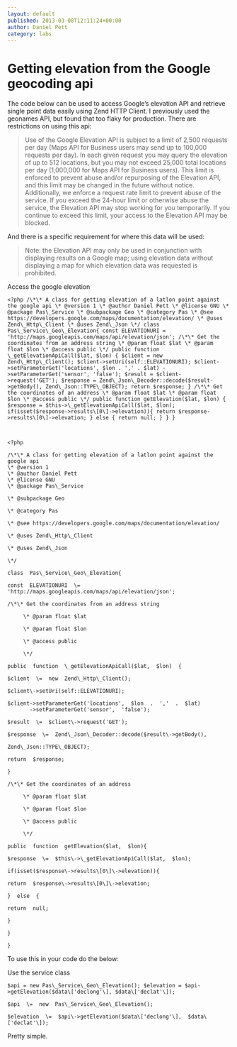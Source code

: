 ```yaml
---
layout: default
published: 2013-03-08T12:11:24+00:00
author: Daniel Pett
category: labs
---
```

Getting elevation from the Google geocoding api
===============================================

The code below can be used to access Google’s elevation API and retrieve single point data easily using Zend HTTP Client. I previously used the geonames API, but found that too flaky for production. There are restrictions on using this api:

> Use of the Google Elevation API is subject to a limit of 2,500 requests per day (Maps API for Business users may send up to 100,000 requests per day). In each given request you may query the elevation of up to 512 locations, but you may not exceed 25,000 total locations per day (1,000,000 for Maps API for Business users). This limit is enforced to prevent abuse and/or repurposing of the Elevation API, and this limit may be changed in the future without notice. Additionally, we enforce a request rate limit to prevent abuse of the service. If you exceed the 24-hour limit or otherwise abuse the service, the Elevation API may stop working for you temporarily. If you continue to exceed this limit, your access to the Elevation API may be blocked.

And there is a specific requirement for where this data will be used:

> Note: the Elevation API may only be used in conjunction with displaying results on a Google map; using elevation data without displaying a map for which elevation data was requested is prohibited.

Access the google elevation

    <?php /\*\* A class for getting elevation of a latlon point against the google api \* @version 1 \* @author Daniel Pett \* @license GNU \* @package Pas\_Service \* @subpackage Geo \* @category Pas \* @see https://developers.google.com/maps/documentation/elevation/ \* @uses Zend\_Http\_Client \* @uses Zend\_Json \*/ class Pas\_Service\_Geo\_Elevation{ const ELEVATIONURI = 'http://maps.googleapis.com/maps/api/elevation/json'; /\*\* Get the coordinates from an address string \* @param float $lat \* @param float $lon \* @access public \*/ public function \_getElevationApiCall($lat, $lon) { $client = new Zend\_Http\_Client(); $client->setUri(self::ELEVATIONURI); $client->setParameterGet('locations', $lon . ',' . $lat) ->setParameterGet('sensor', 'false'); $result = $client->request('GET'); $response = Zend\_Json\_Decoder::decode($result->getBody(), Zend\_Json::TYPE\_OBJECT); return $response; } /\*\* Get the coordinates of an address \* @param float $lat \* @param float $lon \* @access public \*/ public function getElevation($lat, $lon) { $response = $this->\_getElevationApiCall($lat, $lon); if(isset($response->results\[0\]->elevation)){ return $response->results\[0\]->elevation; } else { return null; } } }



    <?php
    
    /\*\* A class for getting elevation of a latlon point against the google api
    \* @version 1
    \* @author Daniel Pett
    \* @license GNU
    \* @package Pas\_Service
    
    \* @subpackage Geo
    
    \* @category Pas
    
    \* @see https://developers.google.com/maps/documentation/elevation/
    
    \* @uses Zend\_Http\_Client
    
    \* @uses Zend\_Json
    
    \*/
    
    class  Pas\_Service\_Geo\_Elevation{
    
    const  ELEVATIONURI  \=  'http://maps.googleapis.com/maps/api/elevation/json';
    
    /\*\* Get the coordinates from an address string
    
         \* @param float $lat
    
         \* @param float $lon
    
         \* @access public
    
         \*/
    
    public  function  \_getElevationApiCall($lat,  $lon)  {
    
    $client  \=  new  Zend\_Http\_Client();
    
    $client\->setUri(self::ELEVATIONURI);
    
    $client->setParameterGet('locations',  $lon  .  ','  .  $lat)
           ->setParameterGet('sensor',  'false');
    
    $result  \=  $client\->request('GET');
    
    $response  \=  Zend\_Json\_Decoder::decode($result\->getBody(),
    
    Zend\_Json::TYPE\_OBJECT);
    
    return  $response;
    
    }
    
    /\*\* Get the coordinates of an address
    
         \* @param float $lat
    
         \* @param float $lon
    
         \* @access public
    
         \*/
    
    public  function  getElevation($lat,  $lon){
    
    $response  \=  $this\->\_getElevationApiCall($lat,  $lon);
    
    if(isset($response\->results\[0\]\->elevation)){
    
    return  $response\->results\[0\]\->elevation;
    
    }  else  {
    
    return  null;
    
    }
    
    }
    
    }

To use this in your code do the below:

Use the service class

    $api = new Pas\_Service\_Geo\_Elevation(); $elevation = $api->getElevation($data\['declong'\], $data\['declat'\]);
    
    $api  \=  new  Pas\_Service\_Geo\_Elevation();
    
    $elevation  \=  $api\->getElevation($data\['declong'\],  $data\['declat'\]);

Pretty simple.